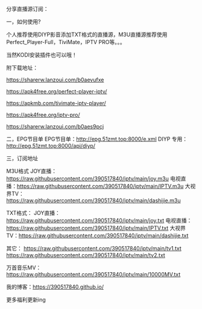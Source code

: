 
分享直播源订阅：

一，如何使用?

个人推荐使用DIYP影音添加TXT格式的直播源，M3U直播源推荐使用Perfect_Player-Full，TiviMate，IPTV PRO等。。。

当然KODI安装插件也可以哦！

附下载地址：

https://sharerw.lanzoui.com/b0aevufxe

https://apk4free.org/perfect-player-iptv/

https://apkmb.com/tivimate-iptv-player/

https://apk4free.org/iptv-pro/

https://sharerw.lanzoui.com/b0aes9pcj

二，EPG节目单
EPG节目单：http://epg.51zmt.top:8000/e.xml
DIYP 专用：http://epg.51zmt.top:8000/api/diyp/

三，订阅地址

M3U格式
JOY直播：https://raw.githubusercontent.com/390517840/iptv/main/joy.m3u
电视直播：https://raw.githubusercontent.com/390517840/iptv/main/IPTV.m3u
大视界TV：https://raw.githubusercontent.com/390517840/iptv/main/dashijie.m3u

TXT格式：
JOY直播：https://raw.githubusercontent.com/390517840/iptv/main/joy.txt
电视直播：https://raw.githubusercontent.com/390517840/iptv/main/IPTV.txt
大视界TV：https://raw.githubusercontent.com/390517840/iptv/main/dashijie.txt

其它：
https://raw.githubusercontent.com/390517840/iptv/main/tv1.txt
https://raw.githubusercontent.com/390517840/iptv/main/tv2.txt

万首音乐MV：https://raw.githubusercontent.com/390517840/iptv/main/10000MV.txt

我的博客：https://390517840.github.io/

更多福利更新ing
